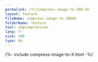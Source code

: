 ```yaml
---
permalink: /fr/compress-image-to-300-kb
layout: feature
fileName: compress-image-to-300kb
folderName: feature
tool: imgcompression
lang: fr
size: 300
type: kb
---
```


{%- include compress-image-to-X.html -%}
